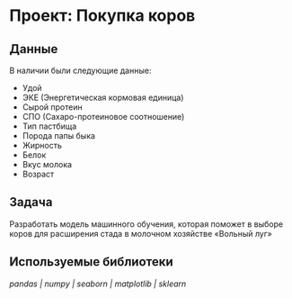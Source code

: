 # Проект: Покупка коров


## Данные

В наличии были следующие данные:
- Удой
- ЭКЕ (Энергетическая кормовая единица)
- Сырой протеин
- СПО (Сахаро-протеиновое соотношение)
- Тип пастбища
- Порода папы быка
- Жирность
- Белок
- Вкус молока
- Возраст

## Задача

Разработать модель машинного обучения, которая поможет в выборе коров для расширения стада в молочном хозяйстве «Вольный луг»

## Используемые библиотеки
*pandas | numpy | seaborn | matplotlib | sklearn*

